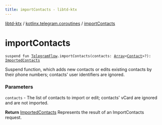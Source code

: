 ```yaml
---
title: importContacts - libtd-ktx
---
```


[libtd-ktx](../index.html) / [kotlinx.telegram.coroutines](index.html) / [importContacts](./import-contacts.html)

# importContacts

`suspend fun `[`TelegramFlow`](../kotlinx.telegram.core/-telegram-flow/index.html)`.importContacts(contacts: `[`Array`](https://kotlinlang.org/api/latest/jvm/stdlib/kotlin/-array/index.html)`<`[`Contact`](https://tdlibx.github.io/td/docs/org/drinkless/td/libcore/telegram/TdApi.Contact.html)`>?): `[`ImportedContacts`](https://tdlibx.github.io/td/docs/org/drinkless/td/libcore/telegram/TdApi.ImportedContacts.html)

Suspend function, which adds new contacts or edits existing contacts by their phone numbers;
contacts' user identifiers are ignored.

### Parameters

`contacts` - The list of contacts to import or edit; contacts' vCard are ignored and are not
imported.

**Return**
[ImportedContacts](https://tdlibx.github.io/td/docs/org/drinkless/td/libcore/telegram/TdApi.ImportedContacts.html) Represents the result of an ImportContacts request.

